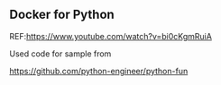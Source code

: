 ## Docker for Python

REF:https://www.youtube.com/watch?v=bi0cKgmRuiA

Used code for sample from

https://github.com/python-engineer/python-fun

